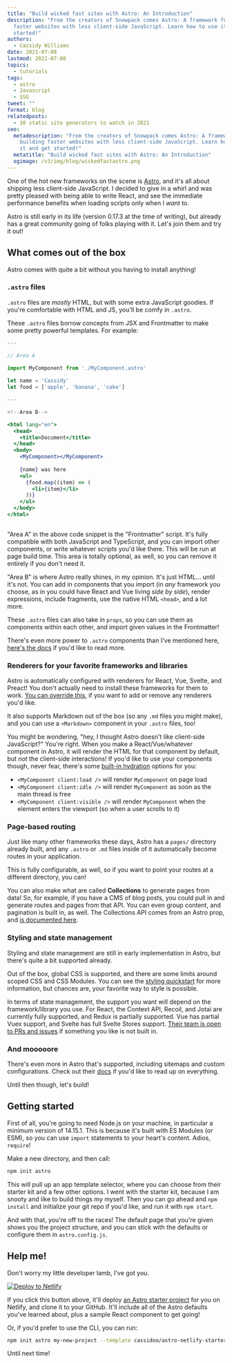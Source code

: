 ```yaml
---
title: "Build wicked fast sites with Astro: An Introduction"
description: "From the creators of Snowpack comes Astro: A framework for building
  faster websites with less client-side JavaScript. Learn how to use it and get
  started!"
authors:
  - Cassidy Williams
date: 2021-07-08
lastmod: 2021-07-08
topics:
  - tutorials
tags:
  - astro
  - Javascript
  - SSG
tweet: ""
format: blog
relatedposts:
  - 10 static site generators to watch in 2021
seo:
  metadescription: "From the creators of Snowpack comes Astro: A framework for
    building faster websites with less client-side JavaScript. Learn how to use
    it and get started!"
  metatitle: "Build wicked fast sites with Astro: An Introduction"
  ogimage: /v3/img/blog/wickedfastastro.png
---
```

One of the hot new frameworks on the scene is [Astro](https://astro.build/), and it's all about shipping less client-side JavaScript. I decided to give in a whirl and was pretty pleased with being able to write React, and see the immediate performance benefits when loading scripts only when I *want* to.

Astro is still early in its life (version 0.17.3 at the time of writing), but already has a great community going of folks playing with it. Let's join them and try it out!

## What comes out of the box

Astro comes with quite a bit without you having to install anything!

### `.astro` files

`.astro` files are *mostly* HTML, but with some extra JavaScript goodies. If you're comfortable with HTML and JS, you'll be comfy in `.astro`.

These `.astro` files borrow concepts from JSX and Frontmatter to make some pretty powerful templates. For example:

```jsx
---

// Area A
	
import MyComponent from './MyComponent.astro'

let name = 'Cassidy'
let food = ['apple', 'banana', 'cake']

---

<!--Area B-->

<html lang="en">
  <head>
    <title>Document</title>
  </head>
  <body>
    <MyComponent></MyComponent>
	
	{name} was here
	<ul>
	  {food.map((item) => (
        <li>{item}</li>
      ))}
	</ul>
  </body>
</html>
	  
```

"Area A" in the above code snippet is the "Frontmatter" script. It's fully compatible with both JavaScript and TypeScript, and you can import other components, or write whatever scripts you'd like there. This will be run at page build time. This area is totally optional, as well, so you can remove it entirely if you don't need it.

"Area B" is where Astro really shines, in my opinion. It's just HTML... until it's not. You can add in components that you import (in *any* framework you choose, as in you could have React and Vue living _side by side_), render expressions, include fragments, use the native HTML `<head>`, and a lot more.

These `.astro` files can also take in `props`, so you can use them as components within each other, and import given values in the Frontmatter!

There's even more power to `.astro` components than I've mentioned here, [here's the docs](https://docs.astro.build/core-concepts/astro-components) if you'd like to read more.

### Renderers for your favorite frameworks and libraries

Astro is automatically configured with renderers for React, Vue, Svelte, and Preact! You don't actually need to install these frameworks for them to work. [You can override this](https://docs.astro.build/reference/renderer-reference), if you want to add or remove any renderers you'd like.

It also supports Markdown out of the box (so any `.md` files you might make), and you can use a `<Markdown>` component in your `.astro` files, too!

You might be wondering, "hey, I thought Astro doesn't like client-side JavaScript?" You're right. When you make a React/Vue/whatever component in Astro, it will render the HTML for that component by default, but *not* the client-side interactions! If you'd like to use your components though, never fear, there's some [built-in hydration](https://docs.astro.build/core-concepts/component-hydration) options for you:

- `<MyComponent client:load />` will render `MyComponent` on page load
- `<MyComponent client:idle />` will render `MyComponent` as soon as the main thread is free
- `<MyComponent client:visible />` will render `MyComponent` when the element enters the viewport (so when a user scrolls to it)

### Page-based routing

Just like many other frameworks these days, Astro has a `pages/` directory already built, and any `.astro` or `.md` files inside of it automatically become routes in your application.

This is fully configurable, as well, so if you want to point your routes at a different directory, you can!

You can also make what are called **Collections** to generate pages from data! So, for example, if you have a CMS of blog posts, you could pull in and generate routes and pages from that API. You can even group content, and pagination is built in, as well. The Collections API comes from an Astro prop, and [is documented here](https://docs.astro.build/core-concepts/collections).

### Styling and state management

Styling and state management are still in early implementation in Astro, but there's quite a bit supported already.

Out of the box, global CSS is supported, and there are some limits around scoped CSS and CSS Modules. You can see the [styling quickstart](https://docs.astro.build/guides/styling) for more information, but chances are, your favorite way to style is possible.

In terms of state management, the support you want will depend on the framework/library you use. For React, the Context API, Recoil, and Jotai are currently fully supported, and Redux is partially supported. Vue has partial Vuex support, and Svelte has full Svelte Stores support. [Their team is open to PRs and issues](https://github.com/snowpackjs/astro/issues) if something you like is not built in.

### And mooooore

There's even more in Astro that's supported, including sitemaps and custom configurations. Check out their [docs](https://docs.astro.build/getting-started) if you'd like to read up on everything.

Until then though, let's build!

## Getting started

First of all, you're going to need Node.js on your machine, in particular a minimum version of 14.15.1. This is because it's built with ES Modules (or ESM), so you can use `import` statements to your heart's content. Adios, `require`!

Make a new directory, and then call:
```bash
npm init astro
```

This will pull up an app template selector, where you can choose from their starter kit and a few other options. I went with the starter kit, because I am snooty and like to build things my myself. Then you can go ahead and `npm install` and initialize your git repo if you'd like, and run it with `npm start`.

And with that, you're off to the races! The default page that you're given shows you the project structure, and you can stick with the defaults or configure them in `astro.config.js`.

## Help me!

Don't worry my little developer lamb, I've got you.

[![Deploy to Netlify](https://www.netlify.com/img/deploy/button.svg)](https://app.netlify.com/start/deploy?repository=https://github.com/cassidoo/astro-netlify-starter)

If you click this button above, it'll deploy [an Astro starter project](https://github.com/cassidoo/astro-netlify-starter) for you on Netlify, and clone it to your GitHub. It'll include all of the Astro defaults you've learned about, plus a sample React component to get going!

Or, if you'd prefer to use the CLI, you can run:

```bash
npm init astro my-new-project --template cassidoo/astro-netlify-starter
```

Until next time!
